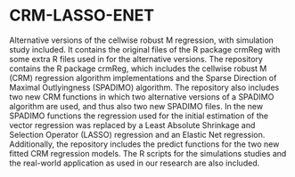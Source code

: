 # CRM-LASSO-ENET
Alternative versions of the cellwise robust M regression, with simulation study included. It contains the original files of the R package crmReg with some extra R files used in for the alternative versions. 
The repository contains the R package crmReg, which includes the cellwise robust M (CRM) regression algorithm implementations and the Sparse Direction of Maximal Outlyingness (SPADIMO) algorithm. The repository also includes two new CRM functions in which  two alternative versions of a SPADIMO algorithm are used, and thus also two new SPADIMO files. In the new SPADIMO functions the regression used for the initial estimation of the vector regression was replaced by a Least Absolute Shrinkage and Selection Operator (LASSO) regression and an Elastic Net regression. Additionally, the repository includes the predict functions for the two new fitted CRM regression models. The R scripts for the simulations studies and the real-world application as used in our research are also included. 
